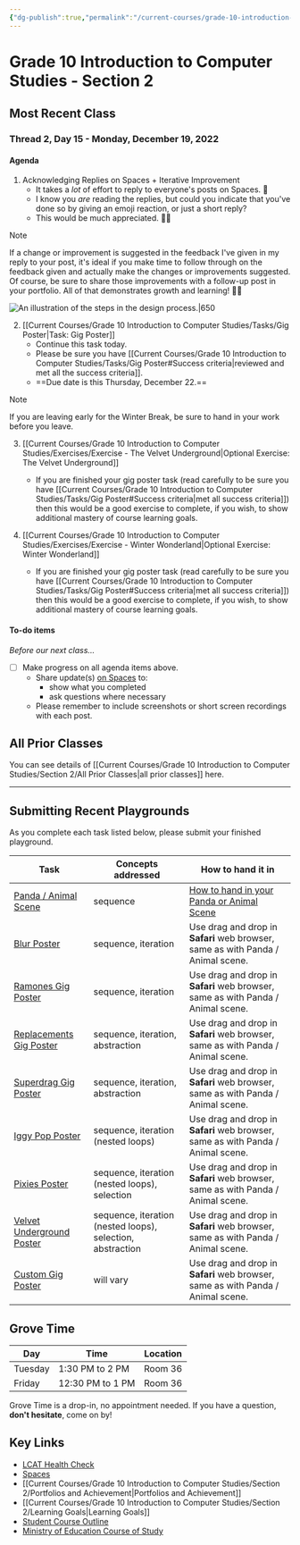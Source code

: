 ```yaml
---
{"dg-publish":true,"permalink":"/current-courses/grade-10-introduction-to-computer-studies/section-2/home/","dgHomeLink":false}
---
```


# Grade 10 Introduction to Computer Studies - Section 2 
## Most Recent Class

<div class="transclusion internal-embed is-loaded"><div class="markdown-embed">




### Thread 2, Day 15 - Monday, December 19, 2022
#### Agenda

1. Acknowledging Replies on Spaces + Iterative Improvement
	- It takes a *lot* of effort to reply to everyone's posts on Spaces. 🥵
	- I know you *are* reading the replies, but could you indicate that you've done so by giving an emoji reaction, or just a short reply? 
	- This would be much appreciated. 🙏🏼

> [!NOTE]
> If a change or improvement is suggested in the feedback I've given in my reply to your post, it's ideal if you make time to follow through on the feedback given and actually make the changes or improvements suggested. Of course, be sure to share those improvements with a follow-up post in your portfolio. All of that demonstrates growth and learning! 💪🏼
> 
> ![An illustration of the steps in the design process.|650](https://www.russellgordon.ca/teaching/snow-clearing-and-computer-studies-enrolment/steps-in-the-design-process-technological-education.jpg)

2. [[Current Courses/Grade 10 Introduction to Computer Studies/Tasks/Gig Poster|Task: Gig Poster]]
	- Continue this task today.
	- Please be sure you have [[Current Courses/Grade 10 Introduction to Computer Studies/Tasks/Gig Poster#Success criteria|reviewed and met all the success criteria]].
	- ==Due date is this Thursday, December 22.==

> [!NOTE]
> If you are leaving early for the Winter Break, be sure to hand in your work before you leave.

3. [[Current Courses/Grade 10 Introduction to Computer Studies/Exercises/Exercise - The Velvet Underground|Optional Exercise: The Velvet Underground]]
	- If you are finished your gig poster task (read carefully to be sure you have [[Current Courses/Grade 10 Introduction to Computer Studies/Tasks/Gig Poster#Success criteria|met all success criteria]]) then this would be a good exercise to complete, if you wish, to show additional mastery of course learning goals.
	
4.  [[Current Courses/Grade 10 Introduction to Computer Studies/Exercises/Exercise - Winter Wonderland|Optional Exercise: Winter Wonderland]]
	- If you are finished your gig poster task (read carefully to be sure you have [[Current Courses/Grade 10 Introduction to Computer Studies/Tasks/Gig Poster#Success criteria|met all success criteria]]) then this would be a good exercise to complete, if you wish, to show additional mastery of course learning goals.

#### To-do items
*Before our next class...*

- [ ] Make progress on all agenda items above.
	- Share update(s) [on Spaces](https://ca.spacesedu.com/) to:
		- show what you completed
		- ask questions where necessary
	- Please remember to include screenshots or short screen recordings with each post.

</div></div>

## All Prior Classes
You can see details of [[Current Courses/Grade 10 Introduction to Computer Studies/Section 2/All Prior Classes|all prior classes]] here.
___
## Submitting Recent Playgrounds

<div class="transclusion internal-embed is-loaded"><div class="markdown-embed">




As you complete each task listed below, please submit your finished playground.

**Task**|Concepts addressed|**How to hand it in**|
-|-|-|
[Panda / Animal Scene](https://docs.google.com/forms/d/e/1FAIpQLSdipdc4f8eKgdk25cF75qmM9yIZmn5DoPjPIODAqJOlJ50g6w/viewform)| sequence |[How to hand in your Panda or Animal Scene](https://teaching.russellgordon.ca/media/how-to-hand-in-your-panda-or-animal-scene/) |
[Blur Poster](https://docs.google.com/forms/d/e/1FAIpQLSesCG0fae72OvPhwnaDmcSmvmCM4oEEnBNEUyth-8bd-hnuCQ/viewform)| sequence, iteration | Use drag and drop in **Safari** web browser, same as with Panda / Animal scene. |
[Ramones Gig Poster](https://docs.google.com/forms/d/e/1FAIpQLSc4rSqsVk5jNtASiifJU-zZujn0KhQ_waYNvPax6Abfhl8tcg/viewform)| sequence, iteration | Use drag and drop in **Safari** web browser, same as with Panda / Animal scene. |
[Replacements Gig Poster](https://docs.google.com/forms/d/e/1FAIpQLSc-5ykq-W3t1kn9wQKQdzKtA9t6rb7c8fceK9rnPbYJn8fAXw/viewform)| sequence, iteration, abstraction | Use drag and drop in **Safari** web browser, same as with Panda / Animal scene. |
[Superdrag Gig Poster](https://docs.google.com/forms/d/e/1FAIpQLSfDwhu_gEWFmnph3yox646qgcnUiuMxi4CEpEBeCJlyxPj6ww/viewform)| sequence, iteration, abstraction | Use drag and drop in **Safari** web browser, same as with Panda / Animal scene. |
[Iggy Pop Poster](https://docs.google.com/forms/d/e/1FAIpQLSe7Ak2x-0eKQimpvrEtMhPZed1fDHBvIJ1KqDo4S38Fs-1Zqw/viewform)| sequence, iteration (nested loops) | Use drag and drop in **Safari** web browser, same as with Panda / Animal scene. |
[Pixies Poster](https://docs.google.com/forms/d/e/1FAIpQLSczeACVvv0e12qbEJ_S_CXNn37QhvF3sY8MTBAE3sHSzIe47Q/viewform)| sequence, iteration (nested loops), selection | Use drag and drop in **Safari** web browser, same as with Panda / Animal scene. |
[Velvet Underground Poster](https://docs.google.com/forms/d/e/1FAIpQLSe1bDK_RxQ023ub8zEM5wjIwROQYLrKGHIgkvrcQ-EgwH3y9g/viewform)| sequence, iteration (nested loops), selection, abstraction | Use drag and drop in **Safari** web browser, same as with Panda / Animal scene. |
[Custom Gig Poster](https://docs.google.com/forms/d/e/1FAIpQLSd9-9cXs7-So0I4RFkgxi0eS0JoGtwZn00YffrH_vv5zXiG_w/viewform)| will vary | Use drag and drop in **Safari** web browser, same as with Panda / Animal scene. |






</div></div>

## Grove Time

<div class="transclusion internal-embed is-loaded"><div class="markdown-embed">




Day|Time|Location
-|-|-
Tuesday|1:30 PM to 2 PM|Room 36
Friday|12:30 PM to 1 PM|Room 36

Grove Time is a drop-in, no appointment needed.
If you have a question, **don't hesitate**, come on by!

</div></div>

## Key Links

<div class="transclusion internal-embed is-loaded"><div class="markdown-embed">




* [LCAT Health Check](https://lcat.lcs.on.ca)
* [Spaces](https://ca.spacesedu.com/)
* [[Current Courses/Grade 10 Introduction to Computer Studies/Section 2/Portfolios and Achievement|Portfolios and Achievement]]
* [[Current Courses/Grade 10 Introduction to Computer Studies/Section 2/Learning Goals|Learning Goals]] 
* [Student Course Outline](https://tinyurl.com/lcscs22-g10-so)
* [Ministry of Education Course of Study](https://tinyurl.com/lcscs22-g10-mcs)

</div></div>
